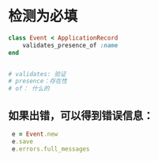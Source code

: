 # 检测为必填

```rb
class Event < ApplicationRecord
    validates_presence_of :name
end


# validates: 验证
# presence：存在性
# of： 什么的
```

## 如果出错，可以得到错误信息：
```rb
 e = Event.new
 e.save
 e.errors.full_messages
```
